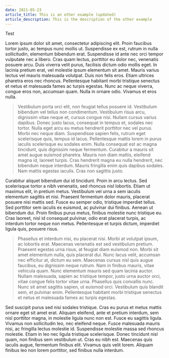 ```yaml
---
date: 2021-05-23
article_title: This is an other example (updated)
article_description: This is the description of the other example
---
```


Test

Lorem ipsum dolor sit amet, consectetur adipiscing elit. Proin faucibus tortor
justo, ac tempus nunc mollis ut. Suspendisse ex est, rutrum in nulla
sollicitudin, elementum bibendum erat. Suspendisse id ante nec orci tempor
vulputate nec a libero. Cras quam lectus, porttitor eu dolor nec, venenatis
posuere arcu. Duis viverra velit purus, facilisis dictum odio mollis eget. In
lacinia pretium erat, vel molestie ipsum elementum sit amet. Mauris varius
lectus vel mauris malesuada volutpat. Duis non felis eros. Etiam ultrices
pharetra eros nec rhoncus. Pellentesque habitant morbi tristique senectus et
netus et malesuada fames ac turpis egestas. Nunc ac neque viverra, congue eros
non, accumsan quam. Nulla in ornare odio. Vivamus et eros nulla.

> Vestibulum porta orci elit, non feugiat tellus posuere id. Vestibulum bibendum
> vel tellus non condimentum. Vestibulum risus arcu, dignissim vitae neque et,
> cursus congue nisi. Nullam cursus varius dapibus. Donec justo lacus, consequat
> in tempus et, sodales nec tortor. Nulla eget arcu eu metus hendrerit porttitor
> nec vel purus. Morbi nec neque diam. Suspendisse sapien felis, rutrum eget
> scelerisque quis, tempus id lacus. Pellentesque mattis lorem in purus iaculis
> scelerisque eu sodales enim. Nulla consequat est ac magna tincidunt, quis
> dignissim neque fermentum. Curabitur a mauris sit amet augue euismod pharetra.
> Mauris non diam mattis, eleifend magna id, laoreet turpis. Cras hendrerit
> magna eu nulla hendrerit, nec bibendum neque interdum. Mauris fringilla enim
> quis dapibus sodales. Nam mattis egestas iaculis. Cras non sagittis justo.

Curabitur aliquet bibendum dui id tincidunt. Proin in arcu lectus. Sed scelerisque tortor a nibh venenatis, sed rhoncus nisl lobortis. Etiam ut maximus elit, in pretium metus. Vestibulum vel urna a sem iaculis elementum sagittis et nisi. Praesent fermentum dolor mauris, placerat posuere nisi mattis sed. Fusce eu semper odio, tristique imperdiet tellus. Sed porttitor sem iaculis ex euismod, ac pulvinar dui finibus. Aenean ut bibendum dui. Proin finibus purus metus, finibus molestie nunc tristique eu. Cras laoreet, nisl id consequat pulvinar, odio erat placerat turpis, ac interdum tortor neque non metus. Pellentesque et turpis dictum, imperdiet ligula quis, posuere risus.

> Phasellus et interdum nisi, eu placerat nisi. Morbi at volutpat ipsum, ac
> lobortis erat. Maecenas venenatis est sed vestibulum pretium. Praesent egestas
> urna risus, at feugiat diam euismod non. Morbi sit amet elementum nulla, quis
> placerat dui. Nunc lacus velit, accumsan nec efficitur at, dictum eu sem.
> Maecenas cursus nisl quis augue faucibus, eu dignissim neque rutrum. Nam in
> finibus mauris, vitae vehicula quam. Nunc elementum mauris sed quam lacinia
> auctor. Nullam malesuada, sapien ac tristique tempor, justo urna auctor orci,
> vitae congue felis tortor vitae urna. Phasellus quis convallis nunc. Nunc sit
> amet sagittis sapien, ut euismod orci. Vestibulum quis blandit sem, et
> pulvinar enim. Pellentesque habitant morbi tristique senectus et netus et
> malesuada fames ac turpis egestas.

Sed suscipit purus sed nisi sodales tristique. Cras eu purus et metus mattis ornare eget sit amet erat. Aliquam eleifend, ante et pretium interdum, sem nisl porttitor magna, in molestie ligula nunc non est. Fusce eu sagittis ligula. Vivamus non sollicitudin leo, nec eleifend neque. Fusce malesuada mauris nisi, ac fringilla lectus molestie id. Suspendisse molestie massa sed rhoncus molestie. Etiam in leo nec ligula tristique scelerisque. Donec tincidunt nisl quam, non finibus sem vestibulum ut. Cras eu nibh est. Maecenas quis iaculis augue, fermentum finibus elit. Vivamus quis velit lorem. Aliquam finibus leo non lorem porttitor, sed finibus nulla interdum.
